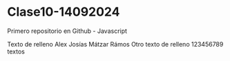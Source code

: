 # Clase10-14092024
Primero repositorio en Github - Javascript

Texto de relleno
Alex Josías Mátzar Rámos
Otro texto de relleno
 123456789
textos
